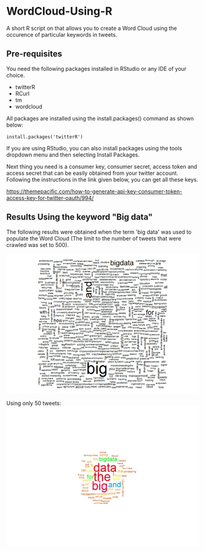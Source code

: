 # WordCloud-Using-R
A short R script on that allows you to create a Word Cloud using the occurence of particular keywords in tweets.

## Pre-requisites
You need the following packages installed in RStudio or any IDE of your choice.

* twitterR
* RCurl
* tm
* wordcloud

All packages are installed using the install.packages() command as shown below:
```shell
install.packages('twitterR')
```
If you are using RStudio, you can also install packages using the tools dropdown menu and then selecting Install Packages.

Next thing you need is a consumer key, consumer secret, access token and access secret that can be easily obtained from your twitter account. Following the instructions in the link given below, you can get all these keys.

https://themepacific.com/how-to-generate-api-key-consumer-token-access-key-for-twitter-oauth/994/

## Results Using the keyword "Big data"
The following results were obtained when the term 'big data' was used to populate the Word Cloud (The limit to the number of tweets that were crawled was set to 500).

![](https://github.com/jawad3838/WordCloud-Using-R/blob/master/Results/All_500_tweets.jpeg)

Using only 50 tweets:
![](https://github.com/jawad3838/WordCloud-Using-R/blob/master/Results/Scaled_50_tweets_colored.jpeg)


